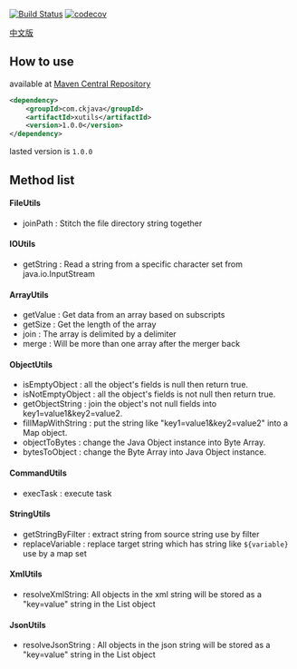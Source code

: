 [![Build Status](https://travis-ci.org/dzoverflow/xutils.svg?branch=master)](https://travis-ci.org/dzoverflow/xutils) [![codecov](https://codecov.io/gh/dzoverflow/xutils/branch/master/graph/badge.svg)](https://codecov.io/gh/dzoverflow/xutils)

[中文版](https://github.com/dzoverflow/xutils/blob/master/zh_cn_README.md)

## How to use

available at [Maven Central Repository](https://mvnrepository.com/artifact/com.ckjava/xutils)

```xml
<dependency>
    <groupId>com.ckjava</groupId>
    <artifactId>xutils</artifactId>
    <version>1.0.0</version>
</dependency>
```

lasted version is `1.0.0`

## Method list

#### FileUtils

- joinPath : Stitch the file directory string together

#### IOUtils

- getString : Read a string from a specific character set from java.io.InputStream

#### ArrayUtils

- getValue : Get data from an array based on subscripts
- getSize : Get the length of the array
- join : The array is delimited by a delimiter
- merge : Will be more than one array after the merger back

#### ObjectUtils 

- isEmptyObject : all the object's fields is null then return true.
- isNotEmptyObject : all the object's fields is not null then return true.
- getObjectString : join the object's not null fields into key1=value1&key2=value2.
- fillMapWithString : put the string like "key1=value1&key2=value2" into a Map object.
- objectToBytes : change the Java Object instance into Byte Array.
- bytesToObject : change the Byte Array into Java Object instance.

#### CommandUtils
- execTask : execute task

#### StringUtils

- getStringByFilter : extract string from source string use by filter
- replaceVariable : replace target string which has string like `${variable}` use by a map set

#### XmlUtils

- resolveXmlString: All objects in the xml string will be stored as a "key=value" string in the List object

#### JsonUtils

- resolveJsonString : All objects in the json string will be stored as a "key=value" string in the List object